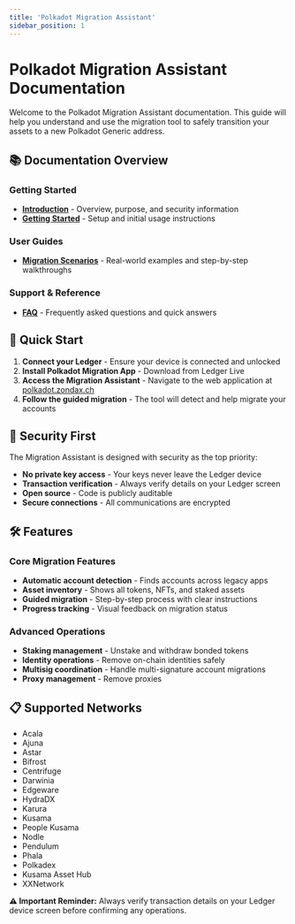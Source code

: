 ```yaml
---
title: 'Polkadot Migration Assistant'
sidebar_position: 1
---
```


# Polkadot Migration Assistant Documentation

Welcome to the Polkadot Migration Assistant documentation. This guide will help you understand and use the migration tool to safely transition your assets to a new Polkadot Generic address.

## 📚 Documentation Overview

### Getting Started

- **[Introduction](./02-introduction.md)** - Overview, purpose, and security information
- **[Getting Started](./03-getting-started.md)** - Setup and initial usage instructions

### User Guides

- **[Migration Scenarios](./04-migration-scenarios.md)** - Real-world examples and step-by-step walkthroughs

### Support & Reference

- **[FAQ](./05-faq.md)** - Frequently asked questions and quick answers

## 🚀 Quick Start

1. **Connect your Ledger** - Ensure your device is connected and unlocked
2. **Install Polkadot Migration App** - Download from Ledger Live
3. **Access the Migration Assistant** - Navigate to the web application at [polkadot.zondax.ch](https://polkadot.zondax.ch)
4. **Follow the guided migration** - The tool will detect and help migrate your accounts

## 🔐 Security First

The Migration Assistant is designed with security as the top priority:

- **No private key access** - Your keys never leave the Ledger device
- **Transaction verification** - Always verify details on your Ledger screen
- **Open source** - Code is publicly auditable
- **Secure connections** - All communications are encrypted

## 🛠️ Features

### Core Migration Features

- **Automatic account detection** - Finds accounts across legacy apps
- **Asset inventory** - Shows all tokens, NFTs, and staked assets
- **Guided migration** - Step-by-step process with clear instructions
- **Progress tracking** - Visual feedback on migration status

### Advanced Operations

- **Staking management** - Unstake and withdraw bonded tokens
- **Identity operations** - Remove on-chain identities safely
- **Multisig coordination** - Handle multi-signature account migrations
- **Proxy management** - Remove proxies

## 📋 Supported Networks

- Acala
- Ajuna
- Astar
- Bifrost
- Centrifuge
- Darwinia
- Edgeware
- HydraDX
- Karura
- Kusama
- People Kusama
- Nodle
- Pendulum
- Phala
- Polkadex
- Kusama Asset Hub
- XXNetwork

**⚠️ Important Reminder:** Always verify transaction details on your Ledger device screen before confirming any operations.
